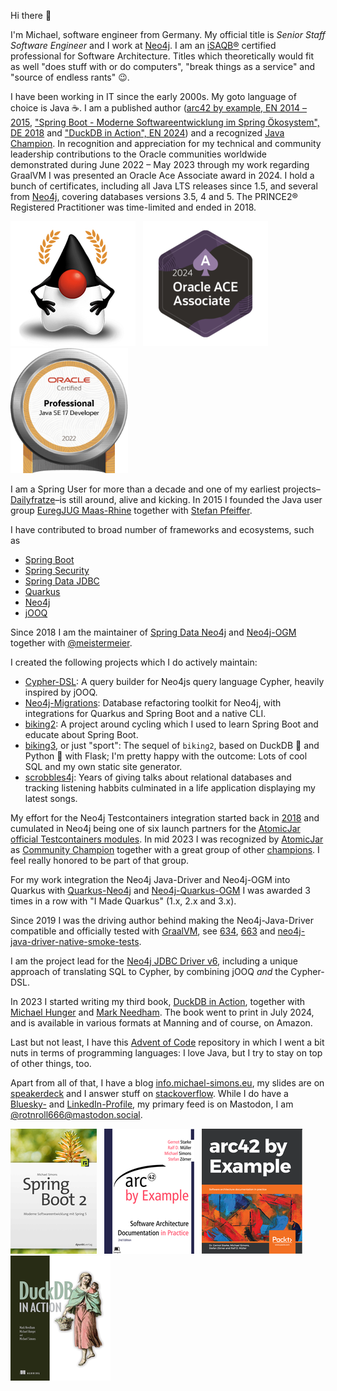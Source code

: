 Hi there 👋

I'm Michael, software engineer from Germany. My official title is _Senior Staff Software Engineer_ and I work at [Neo4j](https://neo4j.com).
I am an [iSAQB®](https://www.isaqb.org) certified professional for Software Architecture.
Titles which theoretically would fit as well "does stuff with or do computers", "break things as a service" and "source of endless rants" 😉.

I have been working in IT since the early 2000s. My goto language of choice is Java ☕️.
I am a published author ([arc42 by example, EN 2014 – 2015](https://leanpub.com/arc42byexample), ["Spring Boot - Moderne Softwareentwicklung im Spring Ökosystem", DE 2018](http://springbootbuch.de) and ["DuckDB in Action", EN 2024](https://www.manning.com/books/duckdb-in-action)) and a recognized [Java Champion](https://dev.java/community/jcs/).
In recognition and appreciation for my technical and community leadership contributions to the Oracle communities worldwide demonstrated during June 2022 – May 2023 through my work regarding GraalVM I was presented an Oracle Ace Associate award in 2024.
I hold a bunch of certificates, including all Java LTS releases since 1.5, and several from [Neo4j](https://graphacademy.neo4j.com/c/b8e56e73-6367-4a2d-a2fe-67c7bf5af206), covering databases versions 3.5, 4 and 5.
The PRINCE2® Registered Practitioner was time-limited and ended in 2018.

[![Java Champions](img/badge_javachampion.png)](https://github.com/aalmiray/java-champions/blob/fabc21ae3c3c7938279ec9fd64778c01db6f785b/java-champions.yml#L3232)&#160;&#160;
![Oracle Ace Associate](img/badge_oracle_associate_2024.png)&#160;&#160;&#160;&#160;
[![OCP Java SE 17 Developer](img/badge_ocp_java17.png)](https://catalog-education.oracle.com/pls/certview/sharebadge?id=42AF9F7E99B6FC957DBCFA5DDD0FDC01B18FD3F8F49138BF7763766653D4722B)

I am a Spring User for more than a decade and one of my earliest projects–[Dailyfratze](https://dailyfratze.de/pages/technical_details?lang=en)–is still around, alive 
and kicking.
In 2015 I founded the Java user group [EuregJUG Maas-Rhine](http://euregjug.eu) together with [Stefan Pfeiffer](https://foojay.social/@spfeiffer).

I have contributed to broad number of frameworks and ecosystems, such as

* [Spring Boot](https://github.com/spring-projects/spring-boot/commits?author=michael-simons)
* [Spring Security](https://github.com/spring-projects/spring-security/commits?author=michael-simons)
* [Spring Data JDBC](https://github.com/spring-projects/spring-data-relational/commits?author=michael-simons)
* [Quarkus](https://github.com/quarkusio/quarkus/commits?author=michael-simons)
* [Neo4j](https://github.com/neo4j/neo4j/commits?author=michael-simons)
* [jOOQ](https://github.com/jOOQ/jOOQ/commits?author=michael-simons)

Since 2018 I am the maintainer of [Spring Data Neo4j](https://github.com/spring-projects/spring-data-neo4j) and [Neo4j-OGM](https://github.com/neo4j/neo4j-ogm) together
with [@meistermeier](https://github.com/meistermeier).

I created the following projects which I do actively maintain:

* [Cypher-DSL](https://github.com/neo4j-contrib/cypher-dsl): A query builder for Neo4js query language Cypher, heavily inspired by jOOQ.
* [Neo4j-Migrations](https://github.com/michael-simons/neo4j-migrations): Database refactoring toolkit for Neo4j, with integrations for Quarkus and Spring Boot and a native CLI.
* [biking2](https://github.com/michael-simons/biking2): A project around cycling which I used to learn Spring Boot and educate about Spring Boot.
* [biking3](https://codeberg.org/michael-simons/sport), or just "sport": The sequel of `biking2`, based on DuckDB 🐥 and Python 🐍 with Flask; I'm pretty happy with the outcome: Lots of cool SQL and my own static site generator.
* [scrobbles4j](https://codeberg.org/michael-simons/scrobbles4j): Years of giving talks about relational databases and tracking listening habbits culminated in a life application displaying my latest songs.

My effort for the Neo4j Testcontainers integration started back in [2018](https://github.com/testcontainers/testcontainers-java/pull/993) and cumulated in Neo4j being one of six launch partners for the [AtomicJar official Testcontainers modules](https://www.atomicjar.com/2023/04/testcontainers-official-modules/).
In mid 2023 I was recognized by [AtomicJar](https://www.atomicjar.com/2023/07/announcing-the-testcontainers-community-champions-program/) as [Community Champion](https://testcontainers.com/community-champions/michael-simons/) together with a great group of other [champions](https://testcontainers.com/community-champions/). I feel really honored to be part of that group.

For my work integration the Neo4j Java-Driver and Neo4j-OGM into Quarkus with [Quarkus-Neo4j](https://github.com/quarkiverse/quarkus-neo4j) and [Neo4j-Quarkus-OGM](https://github.com/neo4j/neo4j-ogm-quarkus) I was awarded 3 times in a row with "I Made Quarkus" (1.x, 2.x and 3.x). 

Since 2019 I was the driving author behind making the Neo4j-Java-Driver compatible and officially tested with [GraalVM](https://www.graalvm.org/native-image/libraries-and-frameworks/), see [634](https://github.com/neo4j/neo4j-java-driver/pull/634), [663](https://github.com/neo4j/neo4j-java-driver/pull/663) and [neo4j-java-driver-native-smoke-tests](https://github.com/neo4j-drivers/neo4j-java-driver-native-smoke-tests).

I am the project lead for the [Neo4j JDBC Driver v6](https://github.com/neo4j/neo4j-jdbc/tree/main), including a unique approach of translating SQL to Cypher, by combining jOOQ *and* the Cypher-DSL.

In 2023 I started writing my third book, [DuckDB in Action](https://www.manning.com/books/duckdb-in-action), together with [Michael Hunger](https://github.com/jexp) and [Mark Needham](https://github.com/mneedham). 
The book went to print in July 2024, and is available in various formats at Manning and of course, on Amazon.

Last but not least, I have this [Advent of Code](https://github.com/michael-simons/aoc) repository in which I went a bit nuts in terms of programming languages:
I love Java, but I try to stay on top of other things, too.

Apart from all of that, I have a blog [info.michael-simons.eu](https://info.michael-simons.eu), my slides are on [speakerdeck](http://speakerdeck.com/michaelsimons) and I answer
stuff on [stackoverflow](https://stackoverflow.com/users/1547989/michael-simons). While I do have a [Bluesky-](https://bsky.app/profile/rotnroll666.bsky.social) and [LinkedIn-Profile](https://www.linkedin.com/in/michael-simons-196712139/), my primary feed is on Mastodon, I am <a rel="me" href="https://mastodon.social/@rotnroll666">@rotnroll666@mastodon.social</a>.

[![Spring Boot Buch](img/badge_springbootbuch.png)](http://springbootbuch.de)&#160;&#160;
[![arc42 by example](img/badge_arc42byexample_leanpub.png)](https://leanpub.com/arc42byexample)&#160;&#160;
[![arc42 by example](img/badge_arc42byexample_packt.png)](https://www.packtpub.com/product/arc42-by-example/9781839214356e)&#160;&#160;
[![DuckDB in Action](img/badge_duckdb-in-action.png)](https://www.manning.com/books/duckdb-in-action)
